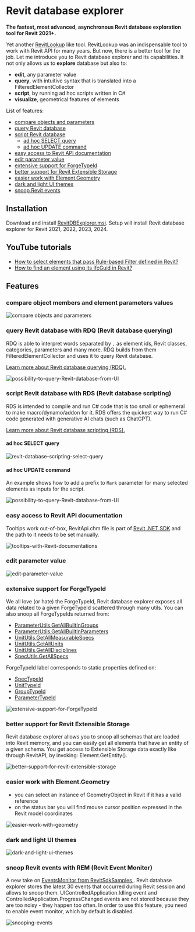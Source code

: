 # Revit database explorer

**The fastest, most advanced, asynchronous Revit database exploration tool for Revit 2021+.**

Yet another [RevitLookup](https://github.com/jeremytammik/RevitLookup) like tool. RevitLookup was an indispensable tool to work with Revit API for many years. But now, there is a better tool for the job. Let me introduce you to Revit database explorer and its capabilities. It not only allows us to **explore** database but also to:
- **edit**, any parameter value
- **query**, with intuitive syntax that is translated into a FilteredElementCollector
- **script**, by running ad hoc scripts written in C#
- **visualize**, geometrical features of elements

List of features:

- [compare objects and parameters](#compare-object-members-and-element-parameters-values)
- [query Revit database](#query-revit-database-with-rdq-revit-database-querying)
- [script Revit database](#script-revit-database-with-rds-revit-database-scripting)
  - [ad hoc SELECT query](#ad-hoc-select-query)
  - [ad hoc UPDATE command](#ad-hoc-update-command)
- [easy access to Revit API documentation](#easy-access-to-revit-api-documentation)
- [edit parameter value](#edit-parameter-value)
- [extensive support for ForgeTypeId](#extensive-support-for-forgetypeid)
- [better support for Revit Extensible Storage](#better-support-for-revit-extensible-storage)
- [easier work with Element.Geometry](#easier-work-with-elementgeometry)
- [dark and light UI themes](#dark-and-light-ui-themes)
- [snoop Revit events](#snoop-revit-events-with-rem-revit-event-monitor)




## Installation

Download and install [RevitDBExplorer.msi](https://github.com/NeVeSpl/RevitDBExplorer/releases/latest/download/RevitDBExplorer.msi). Setup will install Revit database explorer for Revit 2021, 2022, 2023, 2024.

## YouTube tutorials

- [How to select elements that pass Rule-based Filter defined in Revit?](https://www.youtube.com/watch?v=9Uup4Qe8csI)
- [How to find an element using its IfcGuid in Revit?](https://www.youtube.com/watch?v=oT6bxfKc2lg)

## Features

### compare object members and element parameters values

![compare objects and parameters](documentation/examples/compare-objects-and-parameters.gif)

### query Revit database with RDQ (Revit database querying)

RDQ is able to interpret words separated by `,` as element ids, Revit classes, categories, parameters and many more. RDQ builds from them FilteredElementCollector and uses it to query Revit database. 

[Learn more about Revit database querying (RDQ).](documentation/revit-database-querying.md)

![possibility-to-query-Revit-database-from-UI](documentation/examples/rdq-revit-database-query-with-rql-revit-query-language.v2.gif)

### script Revit database with RDS (Revit database scripting)

RDS is intended to compile and run C# code that is too small or ephemeral to make macro/dynamo/addon for it. RDS offers the quickest way to run C# code generated with generative AI chats (such as ChatGPT). 

[Learn more about Revit database scripting (RDS).](documentation/revit-database-scripting.md) 

#### ad hoc SELECT query

![revit-database-scripting-select-query](documentation/examples/revit-database-scripting-select-query.gif)

#### ad hoc UPDATE command

An example shows how to add a prefix to `Mark` parameter for many selected elements as inputs for the script. 

![possibility-to-query-Revit-database-from-UI](documentation/examples/revit-database-scripting-update-command.gif)


### easy access to Revit API documentation

 Tooltips work out-of-box, RevitApi.chm file is part of [Revit .NET SDK](https://www.autodesk.com/developer-network/platform-technologies/revit) and the path to it needs to be set manually.

![tooltips-with-Revit-documentations](documentation/examples/easy-access-to-revit-api-documentation.gif)

### edit parameter value

![edit-parameter-value](documentation/examples/set.parameter.value.gif)

### extensive support for ForgeTypeId

We all love (or hate) the ForgeTypeId, Revit database explorer exposes all data related to a given ForgeTypeId scattered through many utils. You can also snoop all ForgeTypeIds returned from: 
- [ParameterUtils.GetAllBuiltInGroups](https://www.revitapidocs.com/2024/884d14d3-02e5-5631-adb3-79c612d04b5a.htm)
- [ParameterUtils.GetAllBuiltInParameters](https://www.revitapidocs.com/2024/bbcac12c-c02a-3747-55d0-95bc3f6d2bb2.htm)
- [UnitUtils.GetAllMeasurableSpecs](https://www.revitapidocs.com/2024/3acc20f9-40cd-d2d0-cb84-6b47d2140a14.htm)
- [UnitUtils.GetAllUnits](https://www.revitapidocs.com/2024/4f31ee9d-8e33-a12a-14b3-cc565dd77d45.htm)
- [UnitUtils.GetAllDisciplines](https://www.revitapidocs.com/2024/5b80ebe4-b085-5851-b412-0ad1dd5025bf.htm)
- [SpecUtils.GetAllSpecs](https://www.revitapidocs.com/2024/a93168f7-b52d-e97a-7935-50ddcec7fb54.htm)

ForgeTypeId label corresponds to static properties defined on:
- [SpecTypeId](https://www.revitapidocs.com/2024/87de2c69-a5e8-40e3-3d7a-9b18f1fda03a.htm)
- [UnitTypeId](https://www.revitapidocs.com/2024/4245c082-629c-9ab0-7d43-fbb771db7991.htm)
- [GroupTypeId](https://www.revitapidocs.com/2024/cf6883b8-349d-bdc3-3099-b9e7d380ba84.htm)
- [ParameterTypeId](https://www.revitapidocs.com/2024/92077203-21e1-a197-ccdc-fae0a8caa770.htm)

![extensive-support-for-ForgeTypeId](documentation/examples/extensive-support-for-ForgeTypeId.gif)


### better support for Revit Extensible Storage

Revit database explorer allows you to snoop all schemas that are loaded into Revit memory, and you can easily get all elements that have an entity of a given schema. You get access to Extensible Storage data exactly like through RevitAPI, by invoking: Element.GetEntity(). 

![better-support-for-revit-extensible-storage](documentation/examples/better-support-for-revit-extensible-storage.gif)


### easier work with Element.Geometry

- you can select an instance of GeometryObject in Revit if it has a valid reference
- on the status bar you will find mouse cursor position expressed in the Revit model coordinates

![easier-work-with-geometry](documentation/examples/easier-work-with-element-geometry.gif)


### dark and light UI themes

![dark-and-light-ui-themes](documentation/examples/dark-and-light-ui-themes.gif)

### snoop Revit events with REM (Revit Event Monitor)

A new take on [EventsMonitor from  RevitSdkSamples
](https://github.com/jeremytammik/RevitSdkSamples/tree/master/SDK/Samples/Events/EventsMonitor/CS). Revit database explorer stores the latest 30 events that occurred during Revit session and allows to snoop them. UIControlledApplication.Idling event and ControlledApplication.ProgressChanged events are not stored because they are too noisy - they happen too often. In order to use this feature, you need to enable event monitor, which by default is disabled.

![snooping-events](documentation/examples/snooping-events.gif)

